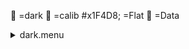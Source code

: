 &#x1F4D9; =dark 
 &#x1F4D5; =calib 
 #x1F4D8; =Flat 
 &#x1F4D7; =Data 
<details><summary>dark.menu</summary><blockquote><pre><details><summary>dark.cbk</summary><blockquote><pre><details><summary>setupDark.rcp</summary><blockquote><pre> shut	in 
The above code block covers:0.00 minutes of camera integration + hardware moves and overhead</pre></blockquote></details><details><summary>&#x1F4D9; dark_01wave_1beam_1sums_16rep_BOTH.rcp</summary><blockquote><pre>&#x1F4D9;  data	rcam	both	656.28	1 
&#x1F4D9;  data	rcam	both	656.28	1 
&#x1F4D9;  data	rcam	both	656.28	1 
&#x1F4D9;  data	rcam	both	656.28	1 
&#x1F4D9;  data	rcam	both	656.28	1 
&#x1F4D9;  data	rcam	both	656.28	1 
&#x1F4D9;  data	rcam	both	656.28	1 
&#x1F4D9;  data	rcam	both	656.28	1 
&#x1F4D9;  data	rcam	both	656.28	1 
&#x1F4D9;  data	rcam	both	656.28	1 
&#x1F4D9;  data	rcam	both	656.28	1 
&#x1F4D9;  data	rcam	both	656.28	1 
&#x1F4D9;  data	rcam	both	656.28	1 
&#x1F4D9;  data	rcam	both	656.28	1 
&#x1F4D9;  data	rcam	both	656.28	1 
&#x1F4D9;  data	rcam	both	656.28	1 
The above code block covers:0.17 minutes of camera integration + hardware moves and overhead</pre></blockquote></details><details><summary>&#x1F4D9; dark_01wave_1beam_16sums_1rep_BOTH.rcp</summary><blockquote><pre>&#x1F4D9;  data	rcam	both	656.28	16 
The above code block covers:0.09 minutes of camera integration + hardware moves and overhead</pre></blockquote></details>The above code block covers:0.26 minutes of camera integration + hardware moves and overhead</pre></blockquote></details></pre></blockquote></details>